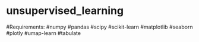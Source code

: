 # unsupervised_learning

#Requirements:
#numpy
#pandas
#scipy
#scikit-learn
#matplotlib
#seaborn
#plotly
#umap-learn
#tabulate
